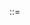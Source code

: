 <META>::=<title>::="On Time"
<META>::=<date>::="May 9, 2016"
# On Time
----
The way we organize time is a funny thing. Some of the units seem so arbitrary:

<ul>
	<li>12 months in a year</li>
	<li>28, 29, 30, or 31 days in a month</li>
	<li>24 hours in a day</li>
	<li>7 days in a week</li>
	<li>60 minutes in an hour</li>
	<li>...leap seconds??</li>
</ul>

Others, less so:

<ul>
	<li>One rotation of the earth in a day</li>
	<li>One orbit of the sun in a year (365 days, more or less)</li>
	<li>10 years in a decade, 10 decades in a century, 10 centuries...</li>
</ul>

And then, of course, we stop at a millennium. Look at the way your years are written--there's even an implicit assumption that 10,000 just isn't going to happen. Is there a word for 10,000 years? Probably, somewhere. But I certainly don't know it, do you?

Up until towards the end of the 20<sup>th</sup> century, we had taken to writing dates with the last two digits of the year only. *The Summer of '69*, *Fear and Loathing on the Campaign Trail '72*, and so forth. This assumption was coded into a lot of computer systems, sort of, long story short. This became a problem as we neared the end of the century. (I'm sure you all remember this.) So, well, I don't actually know exactly what people did to address this, since you could have done a number of things, but trust me, it was addressed.

People make light of the situation. *The Colbert Report* covered the 2012 election as, well, this is hard to google, but it was something like **Decision '012**, which sounds funny, doesn't it? Generally people agree that the way we use language can reveal deeper truths about the way we think, though they differ on the extent to which this is true. But let's just say that maybe humans aren't too great at planning ahead, which is why a lot of people didn't notice the whole Y2K thing until rather late.

Then there are people like [The Long Now Foundation](http://longnow.org/), who advocate looking further into the future. Interesting folks. They're working, with money donated by Jeff Bezos (~$42 million), on a mechanical clock that ticks once a year, moves the century hand every century, and cuckoos on the millenium. They put a leading zero before their years. This would be 02016. Yes, they're serious. As a heart attack. I think. Brian Eno is on the board.

----

### Humans live somewhere around 75 or 100 years. 
Most movies are 90 minutes. Most books are around 65,000 words (in English, of course). 500 words in a short essay. An op-ed is about 1,000. Songs are three and a half minutes, we (should) sleep eight hours a day. Cigarettes take about five minutes to smoke, unless they're American Spirits.

Some of these are behavioral and some of them are biological, and some of them are a combination. Sleep is biological, although why we need it is anybody's guess. Cigarettes are about 50/50. You wouldn't want any more nicotine than that (biological), and five-ish minutes is a socially acceptable amount of time (behavioral). Even 100mm cigarettes contain the same amount of actual tobacco/nicotine, the rest is filler.

Commercials are in 30 second increments. This is our attention span for an advertisement. Why? Don't ask me, man, I didn't do it. Do attention spans change as technology does? Well, that's a different blog post, but my overeducated guess is *not really*.

Why do we break clock time down so weirdly? I'm glad you asked. I'm even more glad that [somebody else has already summarized it very well](http://io9.gizmodo.com/5886129/the-short-strange-history-of-decimal-time), including the story of the time the French revolutionaries tried, and failed, to introduce decimal time. So... read that. I'm lazy.

-----
# At any rate,
it's my birthday. Happy birthday to me! My friend suggested taking a picture of myself every day for the next year. Here's today's.

![Me](/static/5-9-16.jpg)